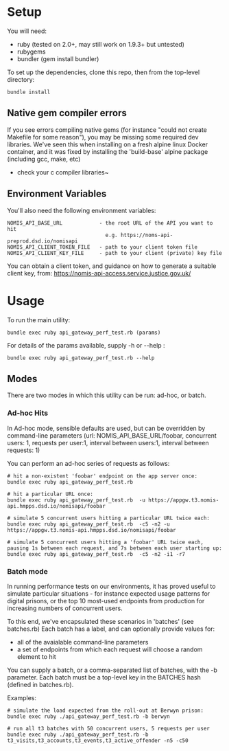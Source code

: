 

# Setup

You will need:

* ruby (tested on 2.0+, may still work on 1.9.3+ but untested)
* rubygems
* bundler (gem install bundler)

To set up the dependencies, clone this repo, then from the top-level directory:

```
bundle install
```

## Native gem compiler errors

If you see errors compiling native gems (for instance "could not create Makefile for some reason"),
you may be missing some required dev libraries. We've seen this when installing on a fresh alpine linux
Docker container, and it was fixed by installing the 'build-base' alpine package (including gcc, make, etc)
- check your c compiler libraries~

## Environment Variables

You'll also need the following environment variables:

```
NOMIS_API_BASE_URL            - the root URL of the API you want to hit
                                e.g. https://noms-api-preprod.dsd.io/nomisapi
NOMIS_API_CLIENT_TOKEN_FILE   - path to your client token file
NOMIS_API_CLIENT_KEY_FILE     - path to your client (private) key file
```

You can obtain a client token, and guidance on how to generate a suitable client key, from:
https://nomis-api-access.service.justice.gov.uk/

# Usage

To run the main utility:

```
bundle exec ruby api_gateway_perf_test.rb (params)
```

For details of the params available, supply -h or --help :

```
bundle exec ruby api_gateway_perf_test.rb --help
```

## Modes

There are two modes in which this utility can be run: ad-hoc, or batch. 


### Ad-hoc Hits

In Ad-hoc mode, sensible defaults are used, but can be overridden by command-line parameters
(url: NOMIS_API_BASE_URL/foobar, concurrent users: 1, requests per user:1, interval between users:1, interval between requests: 1)

You can perform an ad-hoc series of requests as follows:

```
# hit a non-existent 'foobar' endpoint on the app server once:
bundle exec ruby api_gateway_perf_test.rb 

# hit a particular URL once: 
bundle exec ruby api_gateway_perf_test.rb  -u https://appgw.t3.nomis-api.hmpps.dsd.io/nomisapi/foobar

# simulate 5 concurrent users hitting a particular URL twice each: 
bundle exec ruby api_gateway_perf_test.rb  -c5 -n2 -u https://appgw.t3.nomis-api.hmpps.dsd.io/nomisapi/foobar

# simulate 5 concurrent users hitting a 'foobar' URL twice each, pausing 1s between each request, and 7s between each user starting up: 
bundle exec ruby api_gateway_perf_test.rb  -c5 -n2 -i1 -r7
```

### Batch mode

In running performance tests on our environments, it has proved useful to simulate particular situations - for instance expected usage patterns for digital prisons, or the top 10 most-used endpoints from production for increasing numbers of concurrent users. 

To this end, we've encapsulated these scenarios in 'batches' (see batches.rb)
Each batch has a label, and can optionally provide values for:
* all of the avaialable command-line parameters
* a set of endpoints from which each request will choose a random element to hit

You can supply a batch, or a comma-separated list of batches, with the -b parameter.
Each batch must be a top-level key in the BATCHES hash (defined in batches.rb).

Examples:

```
# simulate the load expected from the roll-out at Berwyn prison:
bundle exec ruby ./api_gateway_perf_test.rb -b berwyn

# run all t3 batches with 50 concurrent users, 5 requests per user
bundle exec ruby ./api_gateway_perf_test.rb -b t3_visits,t3_accounts,t3_events,t3_active_offender -n5 -c50
```